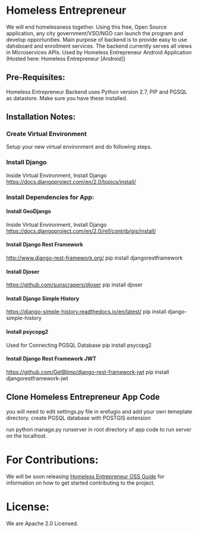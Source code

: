 # Homeless Entrepreneur
We will end homelessness together. Using this free, Open Source application, any city government/VSO/NGO can launch the program and develop opportunities. Main purpose of backend is to provide easy to use dahsboard and enrollment services. The backend currently serves all views in Microservices APIs. Used by Homeless Entrepreneur Android Application (Hosted here: Homeless Entrepreneur [Android])

## Pre-Requisites:
Homeless Entrepreneur Backend uses Python version 2.7, PIP and PGSQL as datastore. Make sure you have these installed. 

## Installation Notes:

### Create Virtual Environment
Setup your new virtual environment and do following steps.

### Install Django
Inside Virtual Environment, Install Django
https://docs.djangoproject.com/en/2.0/topics/install/

### Install Dependencies for App:

#### Install GeoDjango
Inside Virtual Environment, Install Django
https://docs.djangoproject.com/en/2.0/ref/contrib/gis/install/

#### Install Django Rest Framework
http://www.django-rest-framework.org/
  pip install djangorestframework

#### Install Djoser
https://github.com/sunscrapers/djoser
  pip install djoser

#### Install Django Simple History
https://django-simple-history.readthedocs.io/en/latest/
  pip install django-simple-history

#### Install psycopg2
Used for Connecting PGSQL Database
  pip install psycopg2

#### Install Django Rest Framework JWT
https://github.com/GetBlimp/django-rest-framework-jwt
  pip install djangorestframework-jwt

## Clone Homeless Entrepreneur App Code
you will need to edit settings.py file in erefugio and add your own temeplate directory.
create PGSQL database with POSTGIS extension 

run 
     python manage.py runserver 
in root directory of app code to run server on the localhost.


# For Contributions: 
We will be soon releasing [Homeless Entrepreneur OSS Guide](#) for information on how to get started contributing to the project.

# License:
We are Apache 2.0 Licensed. 
